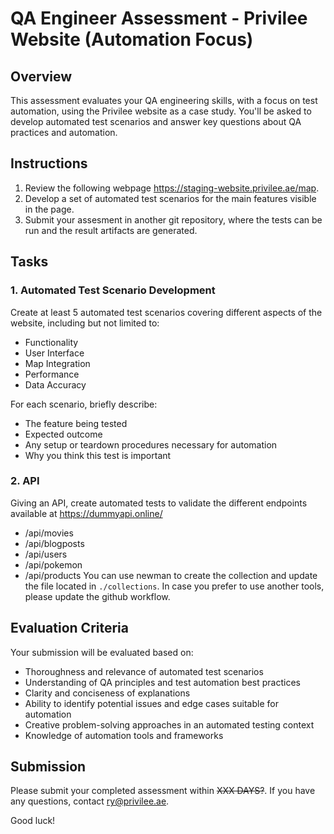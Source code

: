 # QA Engineer Assessment - Privilee Website (Automation Focus)

## Overview
This assessment evaluates your QA engineering skills, with a focus on test automation, using the Privilee website as a case study. You'll be asked to develop automated test scenarios and answer key questions about QA practices and automation.

## Instructions
1. Review the following webpage https://staging-website.privilee.ae/map.
2. Develop a set of automated test scenarios for the main features visible in the page.
3. Submit your assesment in another git repository, where the tests can be run and the result artifacts are generated.

## Tasks

### 1. Automated Test Scenario Development
Create at least 5 automated test scenarios covering different aspects of the website, including but not limited to:
- Functionality
- User Interface
- Map Integration
- Performance
- Data Accuracy

For each scenario, briefly describe:
- The feature being tested
- Expected outcome
- Any setup or teardown procedures necessary for automation
- Why you think this test is important

### 2. API
Giving an API, create automated tests to validate the different endpoints available at https://dummyapi.online/
- /api/movies
- /api/blogposts
- /api/users
- /api/pokemon
- /api/products
You can use newman to create the collection and update the file located in `./collections`. In case you prefer to use another tools, please update the github workflow.

## Evaluation Criteria
Your submission will be evaluated based on:
- Thoroughness and relevance of automated test scenarios
- Understanding of QA principles and test automation best practices
- Clarity and conciseness of explanations
- Ability to identify potential issues and edge cases suitable for automation
- Creative problem-solving approaches in an automated testing context
- Knowledge of automation tools and frameworks

## Submission
Please submit your completed assessment within <s>XXX DAYS?</s>. If you have any questions, contact ry@privilee.ae.

Good luck!
